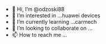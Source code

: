 - 👋 Hi, I’m @odzoski88
- 👀 I’m interested in ...huawei devices
- 🌱 I’m currently learning ...carmech
- 💞️ I’m looking to collaborate on ...
- 📫 How to reach me ...

<!---
odzoski88/odzoski88 is a ✨ special ✨ repository because its `README.md` (this file) appears on your GitHub profile.
You can click the Preview link to take a look at your changes.
--->
